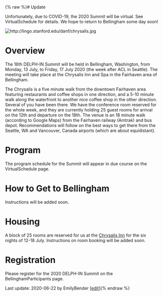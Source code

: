 {% raw %}# Update

Unfortunately, due to COVID-19, the 2020 Summit will be virtual. See
VirtualSchedule for details. We hope to return to
Bellingham some day soon!

<img src="http://lingo.stanford.edu/danf/chrysalis.jpg" title="http://lingo.stanford.edu/danf/chrysalis.jpg" class="external_image" alt="http://lingo.stanford.edu/danf/chrysalis.jpg" />


# Overview

The 16th DELPH-IN Summit will be held in Bellingham,
Washington, from Monday, 13 July, to Friday, 17 July 2020 (the week
after ACL in Seattle). The meeting will take place at the Chrysalis Inn
and Spa in the Fairhaven area of Bellingham.

The Chrysalis is a five minute walk from the downtown Fairhaven area
featuring restaurants and coffee shops in one direction, and a 5-10
minute walk along the waterfront to another nice coffee shop in the
other direction. Several of you have been there. We have the conference
room reserved for the whole week, and they are currently holding 25
guest rooms for arrival on the 12th and departure on the 18th. The venue
is an 18 minute walk (according to Google Maps) from the Fairhaven
railway (Amtrak) and bus depot. Recommendations will follow on the best
ways to get there from the Seattle, WA and Vancouver, Canada airports
(which are about equidistant).

# Program

The program schedule for the Summit will appear in due course on the
VirtualSchedule page.

# How to Get to Bellingham

Instructions will be added soon.

# Housing

A block of 25 rooms are reserved for us at the [Chrysalis
Inn](https://curiocollection3.hilton.com/en/hotels/washington/the-chrysalis-inn-and-spa-bellingham-curio-collection-by-hilton-BLITTQQ/index.html)
for the six nights of 12-18 July. Instructions on room booking will be
added soon.

# Registration

Please register for the 2020 DELPH-IN Summit on the
BellinghamParticipants page.

Last update: 2020-06-22 by EmilyBender [[edit](https://github.com/delph-in/docs/wiki/BellinghamTop/_edit)]{% endraw %}